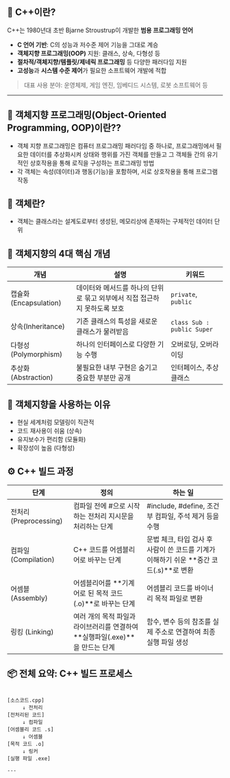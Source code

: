 ## 📌 C++이란?

C++는 1980년대 초반 Bjarne Stroustrup이 개발한 **범용 프로그래밍 언어**

- **C 언어 기반**: C의 성능과 저수준 제어 기능을 그대로 계승
- **객체지향 프로그래밍(OOP)** 지원: 클래스, 상속, 다형성 등
- **절차적/객체지향/템플릿/제네릭 프로그래밍** 등 다양한 패러다임 지원
- **고성능**과 **시스템 수준 제어**가 필요한 소프트웨어 개발에 적합

> 대표 사용 분야: 운영체제, 게임 엔진, 임베디드 시스템, 로봇 소프트웨어 등

---

## 📌 객체지향 프로그래밍(Object-Oriented Programming, OOP)이란??

- 객체 지향 프로그래밍은 컴퓨터 프로그래밍 패러다임 중 하나로, 
프로그래밍에서 필요한 데이터를 추상화시켜 상태와 행위를 가진 객체를 만들고 그 객체들 간의 유기적인 상호작용을 통해 로직을 구성하는 프로그래밍 방법
- 각 객체는 속성(데이터)과 행동(기능)을 포함하며, 서로 상호작용을 통해 프로그램 작동

## 📌 객체란? 
- 객체는 클래스라는 설계도로부터 생성된, 메모리상에 존재하는 구체적인 데이터 단위

## 🧩 객체지향의 4대 핵심 개념

| 개념 | 설명 | 키워드 |
|------|------|--------|
| 캡슐화(Encapsulation) | 데이터와 메서드를 하나의 단위로 묶고 외부에서 직접 접근하지 못하도록 보호 | `private`, `public` |
| 상속(Inheritance) | 기존 클래스의 특성을 새로운 클래스가 물려받음 | `class Sub : public Super` |
| 다형성(Polymorphism) | 하나의 인터페이스로 다양한 기능 수행 | 오버로딩, 오버라이딩 |
| 추상화(Abstraction) | 불필요한 내부 구현은 숨기고 중요한 부분만 공개 | 인터페이스, 추상 클래스 |

## 🧩 객체지향을 사용하는 이유

- 현실 세계처럼 모델링이 직관적
- 코드 재사용이 쉬움 (상속)
- 유지보수가 편리함 (모듈화)
- 확장성이 높음 (다형성)


## ⚙️ C++ 빌드 과정

|단계|정의|하는 일|
|-----|-------|-------|
|전처리 (Preprocessing)|	컴파일 전에 #으로 시작하는 전처리 지시문을 처리하는 단계|	#include, #define, 조건부 컴파일, 주석 제거 등을 수행|
|컴파일 (Compilation)|	C++ 코드를 어셈블리어로 바꾸는 단계|	문법 체크, 타입 검사 후 사람이 쓴 코드를 기계가 이해하기 쉬운 **중간 코드(.s)**로 변환|
|어셈블 (Assembly)|	어셈블리어를 **기계어로 된 목적 코드(.o)**로 바꾸는 단계|	어셈블리 코드를 바이너리 목적 파일로 변환|
|링킹 (Linking)|	여러 개의 목적 파일과 라이브러리를 연결하여 **실행파일(.exe)**을 만드는 단계|	함수, 변수 등의 참조를 실제 주소로 연결하여 최종 실행 파일 생성|

## 📦 전체 요약: C++ 빌드 프로세스

```text

[소스코드.cpp]
     ↓ 전처리
[전처리된 코드]
     ↓ 컴파일
[어셈블리 코드 .s]
     ↓ 어셈블
[목적 코드 .o]
     ↓ 링커
[실행 파일 .exe]

---
